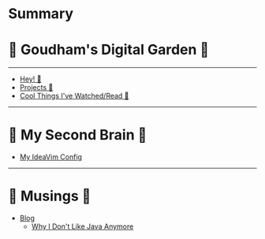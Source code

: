 # Summary

# 🌳 Goudham's Digital Garden 🌳

---

- [Hey! 👋](index.md)
- [Projects 🦀]()
- [Cool Things I've Watched/Read 📓]()

---

# 🧠 My Second Brain 🧠

- [My IdeaVim Config]()

---

# 📝 Musings 📝

- [Blog]()
    - [Why I Don't Like Java Anymore]()